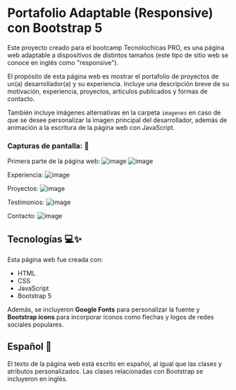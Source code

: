 # Portafolio Adaptable (Responsive) con Bootstrap 5

Este proyecto creado para el bootcamp Tecnolochicas PRO, es una página web adaptable a dispositivos de distintos tamaños (este tipo de sitio web se conoce en inglés como "responsive"). 

El propósito de esta página web es mostrar el portafolio de proyectos de un(a) desarrollador(a) y su experiencia. Incluye una descripción breve de su motivación, experiencia, proyectos, artículos publicados y formas de contacto. 

También incluye imágenes alternativas en la carpeta `imagenes` en caso de que se desee personalizar la imagen principal del desarrollador, además de animación a la escritura de la página web con JavaScript.

### Capturas de pantalla: 📸

Primera parte de la página web:
![image](https://github.com/dantrixxheron/portafolio-ES/assets/123124430/f0d2e3ee-dfab-4781-929e-2cc130b58e52)
![image](https://github.com/dantrixxheron/portafolio-ES/assets/123124430/f434b91a-2f9f-44ae-9f11-4a4037c550ed)

Experiencia:
![image](https://github.com/dantrixxheron/portafolio-ES/assets/123124430/94d7aa64-a780-410b-b376-c400caf4407a)


Proyectos:
![image](https://github.com/dantrixxheron/portafolio-ES/assets/123124430/64ef9b50-19c9-4510-ab4d-be5161c7748a)


Testimonios:
![image](https://github.com/dantrixxheron/portafolio-ES/assets/123124430/3c215978-25a8-4228-918f-84b31f261eb9)


Contacto:
![image](https://github.com/dantrixxheron/portafolio-ES/assets/123124430/07dc4f45-15f6-4833-aafb-30222ec688f7)


## Tecnologías 💻✨

Esta página web fue creada con:

* HTML
* CSS
* JavaScript 
* Bootstrap 5

Además, se incluyeron **Google Fonts** para personalizar la fuente y **Bootstrap icons** para incorporar íconos como flechas y logos de redes sociales populares. 

## Español 💼

El texto de la página web está escrito en español, al igual que las clases y atributos personalizados. Las clases relacionadas con Bootstrap se incluyeron en inglés.
